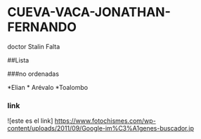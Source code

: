 # CUEVA-VACA-JONATHAN-FERNANDO


  
doctor Stalin Falta

##Lista

###no ordenadas

*Elian
      * Arévalo
*Toalombo

### link
![este es el link] https://www.fotochismes.com/wp-content/uploads/2011/09/Google-im%C3%A1genes-buscador.jp
